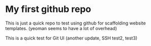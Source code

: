 # My first github repo

This is just a quick repo to test using github for scaffolding website templates.  (yeoman seems to have a lot of overhead)

This is a quick test for Git UI (another update, SSH test2, test3)
